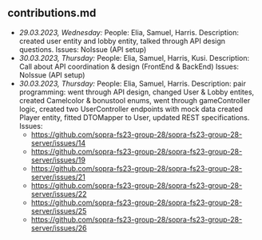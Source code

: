 ## contributions.md

* *29.03.2023, Wednesday:* People: Elia, Samuel, Harris. Description: created user entity and lobby entity, talked through API design questions. Issues: NoIssue (API setup)
* *30.03.2023, Thursday:* People: Elia, Samuel, Harris, Kusi. Description: Call about API coordination & design (FrontEnd & BackEnd) Issues: NoIssue (API setup)
* *30.03.2023, Thursday:* People: Elia, Samuel, Harris. Description: pair programming: went through API design, changed User & Lobby entites, created Camelcolor & bonustool enums, went through gameController logic,
created two UserController endpoints with mock data created Player entity, fitted DTOMapper to User, updated REST specifications. Issues:
    * https://github.com/sopra-fs23-group-28/sopra-fs23-group-28-server/issues/14
    * https://github.com/sopra-fs23-group-28/sopra-fs23-group-28-server/issues/19
    * https://github.com/sopra-fs23-group-28/sopra-fs23-group-28-server/issues/21
    * https://github.com/sopra-fs23-group-28/sopra-fs23-group-28-server/issues/22
    * https://github.com/sopra-fs23-group-28/sopra-fs23-group-28-server/issues/25
    * https://github.com/sopra-fs23-group-28/sopra-fs23-group-28-server/issues/26